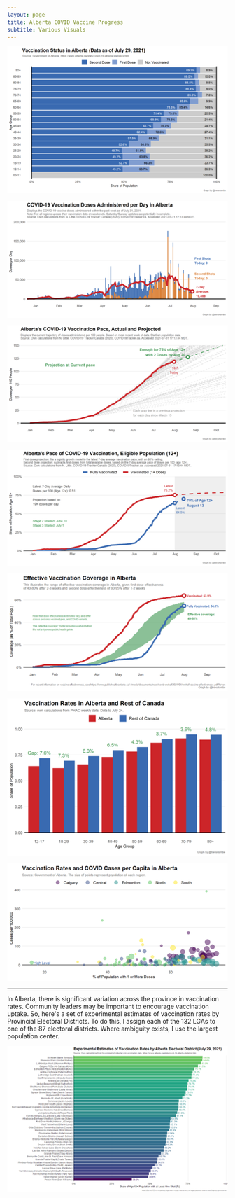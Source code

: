 ```yaml
---
layout: page
title: Alberta COVID Vaccine Progress
subtitle: Various Visuals
---
```


![](Plots/demo_plot_bar_ab.png)

![](Plots/pace_AB.png)

![](Plots/pace_AB_projection_7520.png)

![](Plots/pace_national_projection_logistic_ab.png)

![](Plots/plot_effective_alberta.png)

![](Plots/plot_alberta_compare.png)

![](Plots/plot_vax_cases_alberta.png)

---

In Alberta, there is significant variation across the province in vaccination rates. Community leaders may be important to encourage vaccination uptake. So, here's a set of experimental estimates of vaccination rates by Provincial Electoral Districts. To do this, I assign each of the 132 LGAs to one of the 87 electoral districts. Where ambiguity exists, I use the largest population center.

![](Plots/AlbertaPED.png)